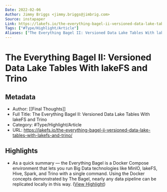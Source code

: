 ```yaml
---
Date: 2022-02-06
Author: Jimmy Briggs <jimmy.briggs@jimbrig.com>
Source: instapaper
Link: https://lakefs.io/the-everything-bagel-ii-versioned-data-lake-tables-with-lakefs-and-trino/
Tags: ["#Type/Highlight/Article"]
Aliases: ["The Everything Bagel II: Versioned Data Lake Tables With lakeFS and Trino", "The Everything Bagel II: Versioned Data Lake Tables With lakeFS and Trino"]
---
```

# The Everything Bagel II: Versioned Data Lake Tables With lakeFS and Trino

## Metadata
- Author: [[Final Thoughts]]
- Full Title: The Everything Bagel II: Versioned Data Lake Tables With lakeFS and Trino
- Category: #Type/Highlight/Article
- URL: https://lakefs.io/the-everything-bagel-ii-versioned-data-lake-tables-with-lakefs-and-trino/

## Highlights
- As a quick summary — the Everything Bagel is a Docker Compose environment that lets you run Big Data technologies like MinIO, lakeFS, Hive, Spark, and Trino with a single command. Using the Docker concepts demonstrated by The Bagel, nearly any data pipeline can be replicated locally in this way. ([View Highlight](https://instapaper.com/read/1480739857/18704434))
